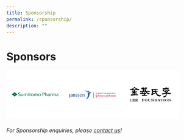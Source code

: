 ```yaml
---
title: Sponsorship
permalink: /sponsorship/
description: ""
---
```

# Sponsors

<div style="display: flex; flex-wrap: wrap;">
    <div style="flex-basis: 30%; max-width: 30%;">
     <a href="https://www.sumitomo-pharma.com/profile/office/sumitomo_pharma_asiapacific.html"><img alt="Sumitomo Logo" src="/images/SponsorsLogo/sumitomov1.png"></a>
  </div>
	 <div style="flex-basis: 30%; max-width: 30%;">
     <a href="https://www.janssen.com/"><img alt="Johnson Logo" src="/images/SponsorsLogo/johnsonv1.png"></a>
  </div>
	<div style="flex-basis: 30%; max-width: 30%;">
		<img alt="lee foundation logo" src="/images/SponsorsLogo/leefoundationv2.png">
  </div>
	</div>

###### For Sponsorship enquiries, please [contact us](/contact-us-customised/)!